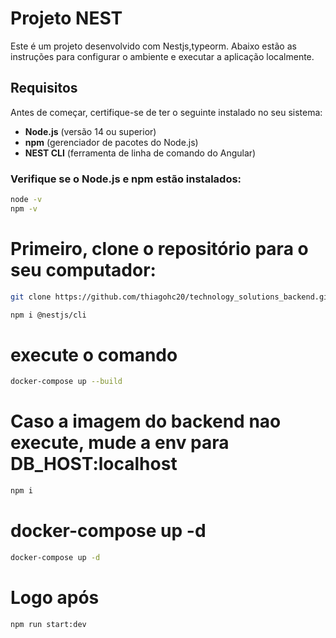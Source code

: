# Projeto NEST

Este é um projeto desenvolvido com Nestjs,typeorm. Abaixo estão as instruções para configurar o ambiente e executar a aplicação localmente.

## Requisitos

Antes de começar, certifique-se de ter o seguinte instalado no seu sistema:

- **Node.js** (versão 14 ou superior)
- **npm** (gerenciador de pacotes do Node.js)
- **NEST CLI** (ferramenta de linha de comando do Angular)

### Verifique se o Node.js e npm estão instalados:

```bash
node -v
npm -v
```

# Primeiro, clone o repositório para o seu computador:

```bash
git clone https://github.com/thiagohc20/technology_solutions_backend.git

npm i @nestjs/cli
```

# execute o comando

```bash
docker-compose up --build
```

# Caso a imagem do backend nao execute, mude a env para DB_HOST:localhost

```bash
npm i
```

# docker-compose up -d

```bash
docker-compose up -d
```

# Logo após

```bash
npm run start:dev
```
